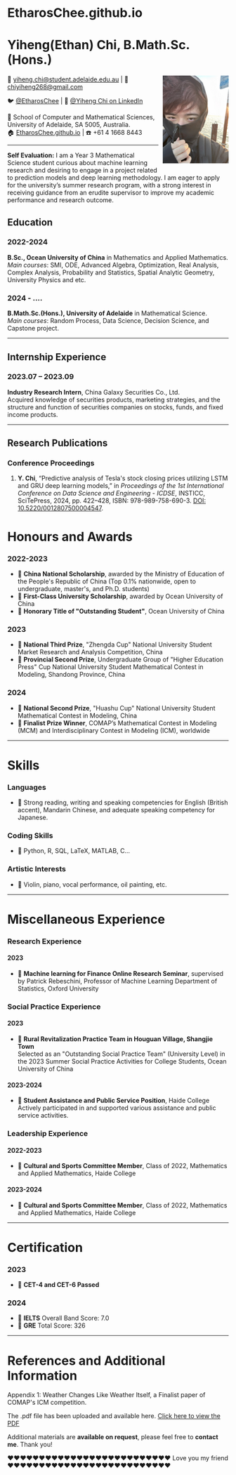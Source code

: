# EtharosChee.github.io

# Yiheng(Ethan) Chi, B.Math.Sc.(Hons.)

<!-- 将照片放在右上角 -->
<div style="float: right; margin: 0 0 10px 10px;">
  <img src="photo_Glenelg.jpg" alt="Yiheng (Ethan) Chi" width="150" />
</div>

📧 [yiheng.chi@student.adelaide.edu.au](mailto:yiheng.chi@student.adelaide.edu.au) | 
📧 [chiyiheng268@gmail.com](mailto:chiyiheng268@gmail.com)

🐦 [@EtharosChee](https://x.com/EtharosChee) | 
🔗 [@Yiheng Chi on LinkedIn](https://www.linkedin.com/in/yiheng-chi-4757a2321/)

📍 School of Computer and Mathematical Sciences, University of Adelaide, SA 5005, Australia.  
🏠 [EtharosChee.github.io](https://EtharosChee.github.io) | ☎️ +61 4 1668 8443

---
**Self Evaluation:** I am a Year 3 Mathematical Science student curious about machine learning research and desiring to
engage in a project related to prediction models and deep learning methodology. I am eager to apply for the university’s
summer research program, with a strong interest in receiving guidance from an erudite supervisor to improve my
academic performance and research outcome.

## Education

### 2022-2024
**B.Sc., Ocean University of China** in Mathematics and Applied Mathematics.  
*Main courses*: SMI, ODE, Advanced Algebra, Optimization, Real Analysis, Complex Analysis, Probability and Statistics, Spatial Analytic Geometry, University Physics and etc.

### 2024 - \.\.\.\.
**B.Math.Sc.(Hons.), University of Adelaide** in Mathematical Science.  
*Main courses*: Random Process, Data Science, Decision Science, and Capstone project.

---

## Internship Experience

### 2023.07 – 2023.09
**Industry Research Intern**, China Galaxy Securities Co., Ltd.  
Acquired knowledge of securities products, marketing strategies, and the structure and function of securities companies on stocks, funds, and fixed income products.

---

## Research Publications

### Conference Proceedings

1. **Y. Chi**, “Predictive analysis of Tesla's stock closing prices utilizing LSTM and GRU deep learning models,” in *Proceedings of the 1st International Conference on Data Science and Engineering - ICDSE*, INSTICC, SciTePress, 2024, pp. 422–428, ISBN: 978-989-758-690-3. [DOI: 10.5220/0012807500004547](https://doi.org/10.5220/0012807500004547).
# Honours and Awards

### 2022-2023
- 🏅 **China National Scholarship**, awarded by the Ministry of Education of the People's Republic of China (Top 0.1% nationwide, open to undergraduate, master's, and Ph.D. students)
- 🏅 **First-Class University Scholarship**, awarded by Ocean University of China
- 🏅 **Honorary Title of "Outstanding Student"**, Ocean University of China

### 2023
- 🏅 **National Third Prize**, "Zhengda Cup" National University Student Market Research and Analysis Competition, China
- 🏅 **Provincial Second Prize**, Undergraduate Group of "Higher Education Press" Cup National University Student Mathematical Contest in Modeling, Shandong Province, China

### 2024
- 🏅 **National Second Prize**, "Huashu Cup" National University Student Mathematical Contest in Modeling, China
- 🏅 **Finalist Prize Winner**, COMAP’s Mathematical Contest in Modeling (MCM) and Interdisciplinary Contest in Modeling (ICM), worldwide

---

# Skills

### Languages
- 🏅 Strong reading, writing and speaking competencies for English (British accent), Mandarin Chinese, and adequate speaking competency for Japanese.

### Coding Skills
- 🏅 Python, R, SQL, LaTeX, MATLAB, C…

### Artistic Interests
- 🏅 Violin, piano, vocal performance, oil painting, etc.

---

# Miscellaneous Experience

### Research Experience

#### 2023
- 🏅 **Machine learning for Finance Online Research Seminar**, supervised by Patrick Rebeschini, Professor of Machine Learning Department of Statistics, Oxford University

### Social Practice Experience

#### 2023
- 🏅 **Rural Revitalization Practice Team in Houguan Village, Shangjie Town**  
  Selected as an "Outstanding Social Practice Team" (University Level) in the 2023 Summer Social Practice Activities for College Students, Ocean University of China

#### 2023-2024
- 🏅 **Student Assistance and Public Service Position**, Haide College  
  Actively participated in and supported various assistance and public service activities.

### Leadership Experience

#### 2022-2023
- 🏅 **Cultural and Sports Committee Member**, Class of 2022, Mathematics and Applied Mathematics, Haide College

#### 2023-2024
- 🏅 **Cultural and Sports Committee Member**, Class of 2022, Mathematics and Applied Mathematics, Haide College

---

# Certification

### 2023
- 🏅 **CET-4 and CET-6 Passed**

### 2024
- 🏅 **IELTS** Overall Band Score: 7.0
- 🏅 **GRE** Total Score: 326

---

# References and Additional Information

Appendix 1: Weather Changes Like Weather Itself, a Finalist paper of COMAP's ICM competition. 

The .pdf file has been uploaded and available here. [Click here to view the PDF](https://github.com/EtharosChee/EtharosChee.github.io/blob/main/2403378.pdf)

Additional materials are **available on request**, please feel free to **contact me**. Thank you!

❤❤❤❤❤❤❤❤❤❤❤❤❤❤❤❤❤❤❤❤❤❤❤❤❤❤
Love you my friend
❤❤❤❤❤❤❤❤❤❤❤❤❤❤❤❤❤❤❤❤❤❤❤❤❤❤
